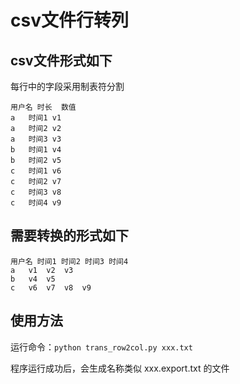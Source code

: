 # csv文件行转列


## csv文件形式如下


每行中的字段采用制表符分割

```
用户名	时长	数值
a	时间1	v1
a	时间2	v2
a	时间3	v3
b	时间1	v4
b	时间2	v5
c	时间1	v6
c	时间2	v7
c	时间3	v8
c	时间4	v9
```

## 需要转换的形式如下

```
用户名	时间1	时间2	时间3	时间4
a	v1	v2	v3	
b	v4	v5		
c	v6	v7	v8	v9
```

## 使用方法

运行命令：`python trans_row2col.py xxx.txt`


程序运行成功后，会生成名称类似 xxx.export.txt 的文件

